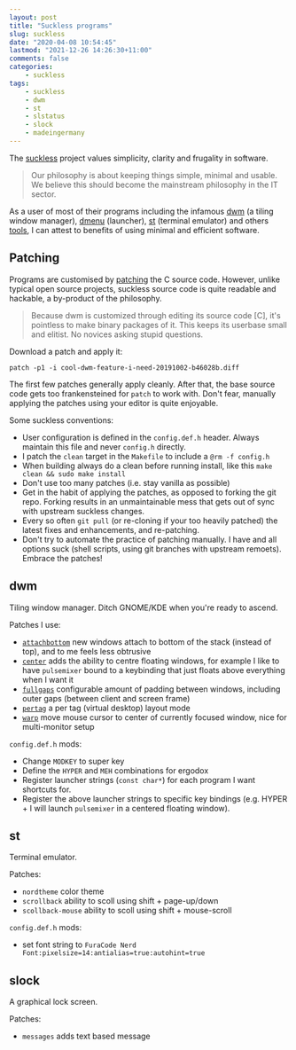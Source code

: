 ```yaml
---
layout: post
title: "Suckless programs"
slug: suckless
date: "2020-04-08 10:54:45"
lastmod: "2021-12-26 14:26:30+11:00"
comments: false
categories:
    - suckless
tags:
    - suckless
    - dwm
    - st
    - slstatus
    - slock
    - madeingermany
---
```


The [suckless](https://suckless.org/) project values simplicity, clarity and frugality in software.

> Our philosophy is about keeping things simple, minimal and usable. We believe this should become the mainstream philosophy in the IT sector.

As a user of most of their programs including the infamous [dwm](https://dwm.suckless.org/) (a tiling window manager), [dmenu](https://tools.suckless.org/dmenu/) (launcher), [st](https://st.suckless.org/) (terminal emulator) and others [tools](https://tools.suckless.org/), I can attest to benefits of using minimal and efficient software.

## Patching

Programs are customised by [patching](https://dwm.suckless.org/patches/) the C source code. However, unlike typical open source projects, suckless source code is quite readable and hackable, a by-product of the philosophy.

> Because dwm is customized through editing its source code [C], it's pointless to make binary packages of it. This keeps its userbase small and elitist. No novices asking stupid questions.

Download a patch and apply it:

    patch -p1 -i cool-dwm-feature-i-need-20191002-b46028b.diff

The first few patches generally apply cleanly. After that, the base source code gets too frankensteined for `patch` to work with. Don't fear, manually applying the patches using your editor is quite enjoyable.

Some suckless conventions:

-   User configuration is defined in the `config.def.h` header. Always maintain this file and never `config.h` directly.
-   I patch the `clean` target in the `Makefile` to include a `@rm -f config.h`
-   When building always do a clean before running install, like this `make clean && sudo make install`
-   Don't use too many patches (i.e. stay vanilla as possible)
-   Get in the habit of applying the patches, as opposed to forking the git repo. Forking results in an unmaintainable mess that gets out of sync with upstream suckless changes.
-   Every so often `git pull` (or re-cloning if your too heavily patched) the latest fixes and enhancements, and re-patching.
- Don't try to automate the practice of patching manually. I have and all options suck (shell scripts, using git branches with upstream remoets). Embrace the patches!

## dwm

Tiling window manager. Ditch GNOME/KDE when you're ready to ascend.

Patches I use:

-   [`attachbottom`](https://dwm.suckless.org/patches/attachbottom/) new windows attach to bottom of the stack (instead of top), and to me feels less obtrusive
-   [`center`](https://dwm.suckless.org/patches/center/) adds the ability to centre floating windows, for example I like to have `pulsemixer` bound to a keybinding that just floats above everything when I want it
-   [`fullgaps`](https://dwm.suckless.org/patches/fullgaps/) configurable amount of padding between windows, including outer gaps (between client and screen frame)
-   [`pertag`](https://dwm.suckless.org/patches/pertag/) a per tag (virtual desktop) layout mode
-   [`warp`](https://dwm.suckless.org/patches/warp/) move mouse cursor to center of currently focused window, nice for multi-monitor setup

`config.def.h` mods:

-   Change `MODKEY` to super key
-   Define the `HYPER` and `MEH` combinations for ergodox
-   Register launcher strings (`const char*`) for each program I want shortcuts for.
-   Register the above launcher strings to specific key bindings (e.g. HYPER + I will launch `pulsemixer` in a centered floating window).

## st

Terminal emulator.

Patches:

-   `nordtheme` color theme
-   `scrollback` ability to scoll using shift + page-up/down
-   `scollback-mouse` ability to scoll using shift + mouse-scroll

`config.def.h` mods:

-   set font string to `FuraCode Nerd Font:pixelsize=14:antialias=true:autohint=true`

## slock

A graphical lock screen.

Patches:

-   `messages` adds text based message
